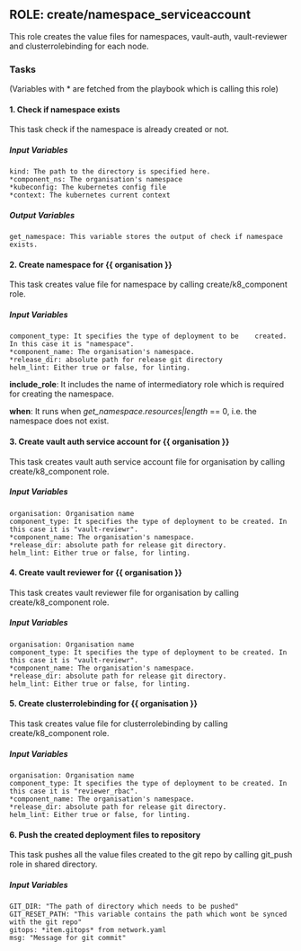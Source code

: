## ROLE: create/namespace_serviceaccount
This role creates the value files for namespaces, vault-auth, vault-reviewer and clusterrolebinding for each node.

### Tasks
(Variables with * are fetched from the playbook which is calling this role)
#### 1. Check if namespace exists
This task check if the namespace is already created or not.
##### Input Variables

    kind: The path to the directory is specified here.
    *component_ns: The organisation's namespace
    *kubeconfig: The kubernetes config file
    *context: The kubernetes current context

##### Output Variables

    get_namespace: This variable stores the output of check if namespace exists.

#### 2. Create namespace for {{ organisation }}
This task creates value file for namespace by calling create/k8_component role.
##### Input Variables

    component_type: It specifies the type of deployment to be    created. In this case it is "namespace".
    *component_name: The organisation's namespace.
    *release_dir: absolute path for release git directory 
    helm_lint: Either true or false, for linting.

**include_role**: It includes the name of intermediatory role which is required for creating the namespace.

**when**:  It runs when *get_namespace.resources|length* == 0, i.e. the namespace does not exist.

#### 3. Create vault auth service account for {{ organisation }}
This task creates vault auth service account file for organisation by calling create/k8_component role.
##### Input Variables
    
    organisation: Organisation name
    component_type: It specifies the type of deployment to be created. In this case it is "vault-reviewr".
    *component_name: The organisation's namespace.
    *release_dir: absolute path for release git directory.
    helm_lint: Either true or false, for linting.

#### 4. Create vault reviewer for {{ organisation }}
This task creates vault reviewer file for organisation by calling create/k8_component role.
##### Input Variables
    
    organisation: Organisation name
    component_type: It specifies the type of deployment to be created. In this case it is "vault-reviewr".
    *component_name: The organisation's namespace.
    *release_dir: absolute path for release git directory.
    helm_lint: Either true or false, for linting.

#### 5. Create clusterrolebinding for {{ organisation }}
This task creates value file for clusterrolebinding by calling create/k8_component role.
##### Input Variables
    
    organisation: Organisation name
    component_type: It specifies the type of deployment to be created. In this case it is "reviewer_rbac".
    *component_name: The organisation's namespace.
    *release_dir: absolute path for release git directory.
    helm_lint: Either true or false, for linting.

#### 6. Push the created deployment files to repository
This task pushes all the value files created to the git repo by calling git_push role in shared directory.
##### Input Variables    
    GIT_DIR: "The path of directory which needs to be pushed"    
    GIT_RESET_PATH: "This variable contains the path which wont be synced with the git repo"
    gitops: *item.gitops* from network.yaml
    msg: "Message for git commit"
